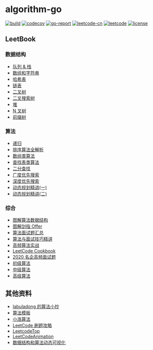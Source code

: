 # algorithm-go

[![build](https://github.com/lijinglin3/algorithm-go/workflows/build/badge.svg)](https://github.com/lijinglin3/algorithm-go/actions)
[![codecov](https://codecov.io/gh/lijinglin3/algorithm-go/branch/master/graph/badge.svg)](https://codecov.io/gh/lijinglin3/algorithm-go)
[![go-report](https://goreportcard.com/badge/github.com/lijinglin3/algorithm-go)](https://goreportcard.com/report/github.com/lijinglin3/algorithm-go)
[![leetcode-cn](https://img.shields.io/badge/leetcode--cn-lijinglin-red)](https://leetcode-cn.com/lijinglin)
[![leetcode](https://img.shields.io/badge/leetcode-lijinglin3-blue)](https://leetcode.com/lijinglin3)
[![license](https://img.shields.io/badge/license-GPL-blue)](LICENSE)

## LeetBook

### 数据结构

- [队列 & 栈](https://leetcode-cn.com/leetbook/detail/queue-stack/)
- [数组和字符串](https://leetcode-cn.com/leetbook/detail/array-and-string/)
- [哈希表](https://leetcode-cn.com/leetbook/detail/hash-table/)
- [链表](https://leetcode-cn.com/leetbook/detail/linked-list/)
- [二叉树](https://leetcode-cn.com/leetbook/detail/data-structure-binary-tree/)
- [二叉搜索树](https://leetcode-cn.com/leetbook/detail/introduction-to-data-structure-binary-search-tree/)
- [堆](https://leetcode-cn.com/leetbook/detail/heap/)
- [N 叉树](https://leetcode-cn.com/leetbook/detail/n-ary-tree/)
- [前缀树](https://leetcode-cn.com/leetbook/detail/trie/)

### 算法

- [递归](https://leetcode-cn.com/leetbook/detail/recursion/)
- [排序算法全解析](https://leetcode-cn.com/leetbook/detail/sort-algorithms/)
- [数组类算法](https://leetcode-cn.com/leetbook/detail/all-about-array/)
- [查找表类算法](https://leetcode-cn.com/leetbook/detail/all-about-lockup-table/)
- [二分查找](https://leetcode-cn.com/leetbook/detail/binary-search/)
- [广度优先搜索](https://leetcode-cn.com/leetbook/detail/bfs/)
- [深度优先搜索](https://leetcode-cn.com/leetbook/detail/dfs/)
- [动态规划精讲(一)](https://leetcode-cn.com/leetbook/detail/dynamic-programming-1-plus/)
- [动态规划精讲(二)](https://leetcode-cn.com/leetbook/detail/dynamic-programming-2-plus/)

### 综合

- [图解算法数据结构](https://leetcode-cn.com/leetbook/detail/illustration-of-algorithm/)
- [图解剑指 Offer](https://leetcode-cn.com/leetbook/detail/illustrate-lcof/)
- [算法面试题汇总](https://leetcode-cn.com/leetbook/detail/top-interview-questions/)
- [算法与面试技巧精讲](https://leetcode-cn.com/leetbook/detail/algorithm-and-interview-skills/)
- [高频算法实战](https://leetcode-cn.com/leetbook/detail/high-frequency-algorithm-exercise/)
- [LeetCode Cookbook](https://leetcode-cn.com/leetbook/detail/leetcode-cookbook/)
- [2020 名企高频面试题](https://leetcode-cn.com/leetbook/detail/2020-top-interview-questions/)
- [初级算法](https://leetcode-cn.com/leetbook/detail/top-interview-questions-easy/)
- [中级算法](https://leetcode-cn.com/leetbook/detail/top-interview-questions-medium/)
- [高级算法](https://leetcode-cn.com/leetbook/detail/top-interview-questions-hard/)

## 其他资料

- [labuladong 的算法小抄](https://github.com/labuladong/fucking-algorithm)
- [算法模板](https://github.com/greyireland/algorithm-pattern)
- [小浩算法](https://github.com/geekxh/hello-algorithm)
- [LeetCode 刷题攻略](https://github.com/youngyangyang04/leetcode-master)
- [LeetcodeTop](https://github.com/afatcoder/LeetcodeTop)
- [LeetCodeAnimation](https://github.com/MisterBooo/LeetCodeAnimation)
- [数据结构和算法动态可视化](https://visualgo.net/zh)
